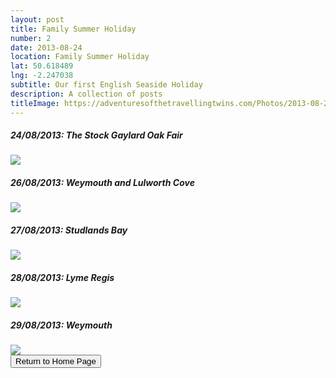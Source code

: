```yaml
---
layout: post
title: Family Summer Holiday 
number: 2
date: 2013-08-24
location: Family Summer Holiday
lat: 50.618489
lng: -2.247038
subtitle: Our first English Seaside Holiday
description: A collection of posts
titleImage: https://adventuresofthetravellingtwins.com/Photos/2013-08-28-LymeRegis/cover-min.JPG
---
```


<h5>24/08/2013: The Stock Gaylard Oak Fair</h5>
<a target="_blank" href="https://adventuresofthetravellingtwins.com/subposts/DorsetFair"><img src="https://adventuresofthetravellingtwins.com/Photos/2013-08-24-DorsetFair/cover-min.JPG" class="image3"></a>

<h5>26/08/2013: Weymouth and Lulworth Cove</h5>
<a target="_blank" href="https://adventuresofthetravellingtwins.com/subposts/LulworthCove"><img src="https://adventuresofthetravellingtwins.com/Photos/2013-08-26-LulworthCove/cover-min.JPG" class="image3"></a>

<h5>27/08/2013: Studlands Bay</h5>
<a target="_blank" href="https://adventuresofthetravellingtwins.com/subposts/Studlands"><img src="https://adventuresofthetravellingtwins.com/Photos/2013-08-27-Studland/cover-min.JPG" class="image3"></a>

<h5>28/08/2013: Lyme Regis</h5>
<a target="_blank" href="https://adventuresofthetravellingtwins.com/subposts/LymeRegis"><img src="https://adventuresofthetravellingtwins.com/Photos/2013-08-28-LymeRegis/cover-min.JPG" class="image3"></a>

<h5>29/08/2013: Weymouth</h5>
<a target="_blank" href="https://adventuresofthetravellingtwins.com/subposts/Weymouth"><img src="https://adventuresofthetravellingtwins.com/Photos/2013-08-29-Weymouth/cover-min.JPG" class="image3"></a>


<div class="wrapper">
  <input type="button" class="button" value="Return to Home Page" onclick="self.close()">
</div>
